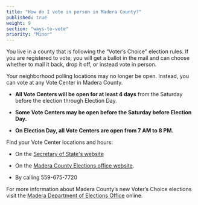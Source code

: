 ```yaml
---
title: "How do I vote in person in Madera County?"
published: true
weight: 9
section: "ways-to-vote"
priority: "Minor"
---
```


You live in a county that is following the “Voter’s Choice” election rules. If you are registered to vote, you will get a ballot in the mail and can choose whether to mail it back, drop it off, or instead vote in person.

Your neighborhood polling locations may no longer be open. Instead, you can vote at any Vote Center in Madera County.   

- **All Vote Centers will be open for at least 4 days** from the Saturday before the election through Election Day.

- **Some Vote Centers may be open before the Saturday before Election Day.** 

- **On Election Day, all Vote Centers are open from 7 AM to 8 PM.**  

Find your Vote Center locations and hours:  

- On the [Secretary of State's website](https://caearlyvoting.sos.ca.gov/)    

- On the [Madera County Elections office website](https://votemadera.com/event-directory/where-is-my-polling-place/). 

- By calling 559-675-7720  

For more information about Madera County’s new Voter’s Choice elections visit the [Madera Department of Elections Office](http://votemadera.com/vca/) online.
